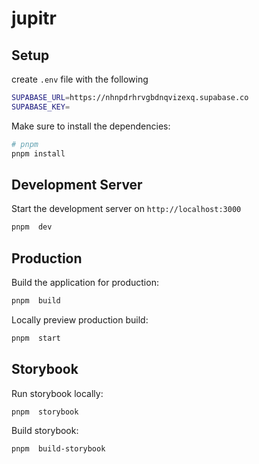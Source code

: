 # jupitr

## Setup

create `.env` file with the following

```bash
SUPABASE_URL=https://nhnpdrhrvgbdnqvizexq.supabase.co
SUPABASE_KEY=
```

Make sure to install the dependencies:

```bash
# pnpm
pnpm install
```

## Development Server

Start the development server on `http://localhost:3000`

```bash
pnpm  dev
```

## Production

Build the application for production:

```bash
pnpm  build
```

Locally preview production build:

```bash
pnpm  start
```

## Storybook
Run storybook locally:

```bash
pnpm  storybook
```

Build storybook:
```bash
pnpm  build-storybook
```

